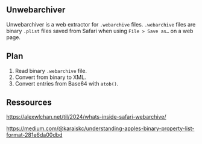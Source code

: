 Unwebarchiver
---

Unwebarchiver is a web extractor for `.webarchive` files. `.webarchive` files are binary `.plist` files saved from Safari when using `File > Save as…` on a web page.

## Plan

1. Read binary `.webarchive` file.
2. Convert from binary to XML.
3. Convert entries from Base64 with `atob()`.

## Ressources

https://alexwlchan.net/til/2024/whats-inside-safari-webarchive/

https://medium.com/@karaiskc/understanding-apples-binary-property-list-format-281e6da00dbd
